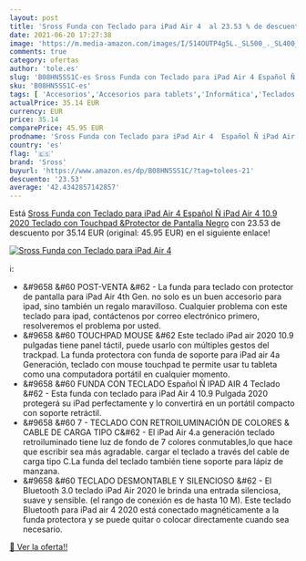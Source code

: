 ```yaml
---
layout: post
title: 'Sross Funda con Teclado para iPad Air 4  al 23.53 % de descuento'
date: 2021-06-20 17:27:38
image: 'https://m.media-amazon.com/images/I/514OUTP4g5L._SL500_._SL400_.jpg'
comments: true
category: ofertas
author: 'tole.es'
slug: 'B08HN5SS1C-es Sross Funda con Teclado para iPad Air 4 Español Ñ iPad Air...'
sku: 'B08HN5SS1C-es'
tags: [ 'Accesorios','Accesorios para tablets','Informática','Teclados para tablets','ipad','sross', ]
actualPrice: 35.14 EUR
currency: EUR
price: 35.14
comparePrice: 45.95 EUR
prodname: 'Sross Funda con Teclado para iPad Air 4  Español Ñ iPad Air 4 10.9 2020 Teclado con Touchpad &Protector de Pantalla  Negro'
country: 'es'
flag: '🇪🇸'
brand: 'Sross'
buyurl: 'https://www.amazon.es/dp/B08HN5SS1C/?tag=tolees-21'
descuento: '23.53'
average: '42.4342857142857'
---
```


Está [Sross Funda con Teclado para iPad Air 4  Español Ñ iPad Air 4 10.9 2020 Teclado con Touchpad &Protector de Pantalla  Negro](https://www.amazon.es/dp/B08HN5SS1C/?tag=tolees-21) con 23.53 de descuento por 35.14 EUR (original: 45.95 EUR) en el siguiente enlace!

[![Sross Funda con Teclado para iPad Air 4 ](https://m.media-amazon.com/images/I/514OUTP4g5L._SL500_._SL400_.jpg)](https://www.amazon.es/dp/B08HN5SS1C/?tag=tolees-21)

ℹ️:

- &#9658 &#60 POST-VENTA &#62 - La funda para teclado con protector de pantalla para iPad Air 4th Gen. no solo es un buen accesorio para ipad, sino también un regalo maravilloso. Cualquier problema con este teclado para ipad, contáctenos por correo electrónico primero, resolveremos el problema por usted.
- &#9658 &#60 TOUCHPAD MOUSE &#62 Este teclado iPad air 2020 10.9 pulgadas tiene panel táctil, puede usarlo con múltiples gestos del trackpad. La funda protectora con funda de soporte para iPad air 4a Generación, teclado con mouse touchpad te permite usar tu tableta como una computadora portátil en cualquier momento.
- &#9658 &#60 FUNDA CON TECLADO Español Ñ IPAD AIR 4 Teclado &#62 - Esta funda con teclado para iPad Air 4 10.9 Pulgada 2020 protegerá su iPad perfectamente y lo convertirá en un portátil compacto con soporte retráctil.
- &#9658 &#60 7 - TECLADO CON RETROILUMINACIÓN DE COLORES & CABLE DE CARGA TIPO C&#62 - El iPad Air 4.a generación teclado retroiluminado tiene luz de fondo de 7 colores conmutables,lo que hace que escribir sea más agradable. cargar el teclado a través del cable de carga tipo C.La funda del teclado también tiene soporte para lápiz de manzana.
- &#9658 &#60 TECLADO DESMONTABLE Y SILENCIOSO &#62 - El Bluetooth 3.0 teclado iPad Air 2020 le brinda una entrada silenciosa, suave y sensible. (el rango de conexión es de hasta 10 M). Este teclado Bluetooth para iPad air 4 2020 está conectado magnéticamente a la funda protectora y se puede quitar o colocar directamente cuando sea necesario.

[🛒 Ver la oferta!!](https://www.amazon.es/dp/B08HN5SS1C/?tag=tolees-21)
